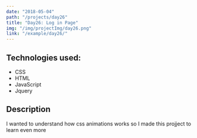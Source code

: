 ```yaml
---
date: "2018-05-04"
path: "/projects/day26"
title: "Day26: Log in Page"
img: "/img/projectImg/day26.png"
link: "/example/day26/"
---
```


## Technologies used:

- CSS
- HTML
- JavaScript
- Jquery

## Description

I wanted to understand how css animations works so I made this projject to learn even more

